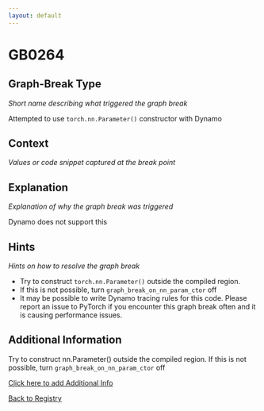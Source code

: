 ```yaml
---
layout: default
---
```

# GB0264

## Graph-Break Type
*Short name describing what triggered the graph break*

Attempted to use `torch.nn.Parameter()` constructor with Dynamo

## Context
*Values or code snippet captured at the break point*



## Explanation
*Explanation of why the graph break was triggered*

Dynamo does not support this

## Hints
*Hints on how to resolve the graph break*

- Try to construct `torch.nn.Parameter()` outside the compiled region.
- If this is not possible, turn `graph_break_on_nn_param_ctor` off
- It may be possible to write Dynamo tracing rules for this code. Please report an issue to PyTorch if you encounter this graph break often and it is causing performance issues.


## Additional Information

<!-- ADDITIONAL INFORMATION START - Add custom information below this line -->
Try to construct nn.Parameter() outside the compiled region.  If this is not possible, turn `graph_break_on_nn_param_ctor` off
<!-- ADDITIONAL INFORMATION END -->


[Click here to add Additional Info](https://github.com/pytorch-labs/compile-graph-break-site/edit/main/docs/gb/gb0264.md)

[Back to Registry](../index.html)
